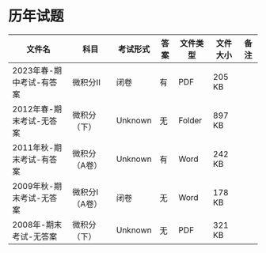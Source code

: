 # 历年试题

文件名|科目|考试形式|答案|文件类型|文件大小|备注
---|---|---|---|---|---|---
2023年春-期中考试-有答案|微积分II|闭卷|有|PDF|205 KB
2012年春-期末考试-无答案|微积分（下）|Unknown|无|Folder|897 KB
2011年秋-期末考试-有答案|微积分（A卷）|Unknown|有|Word|242 KB
2009年秋-期末考试-无答案|微积分I（A卷）|闭卷|无|Word|178 KB
2008年-期末考试-无答案|微积分（下）|Unknown|无|PDF|321 KB
